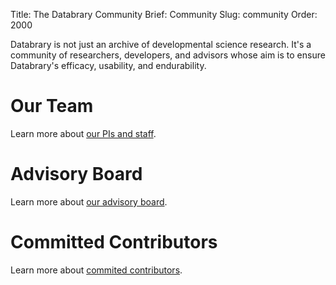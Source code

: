Title: The Databrary Community
Brief: Community
Slug: community
Order: 2000

Databrary is not just an archive of developmental science research. It's a community of researchers, developers, and advisors whose aim is to ensure Databrary's efficacy, usability, and endurability.

# Our Team

Learn more about [our PIs and staff](/community/team.html).

# Advisory Board

Learn more about [our advisory board](/community/board.html).

# Committed Contributors

Learn more about [commited contributors](/community/contributors.html).
